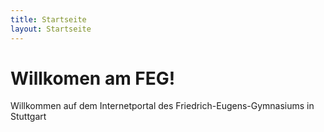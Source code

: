 ```yaml
---
title: Startseite
layout: Startseite
---
```


<!-- Jumbotron -->
<div class="jumbotron">
  <h1>
    Willkomen am FEG!
  </h1>
  <p class="lead">
    Willkommen auf dem Internetportal des Friedrich-Eugens-Gymnasiums in Stuttgart
  </p>
  <p>
    <a class="btn btn-lg btn-success" role="button">
      <script type="text/javascript">
        countdown("zum Schulbeginn", "January 6, 2014 23:59:59 GMT+1");
      </script>
    </a>
    <div class="progress">
        <div  id="countdown_bar" class="progress-bar progress-bar-warning" role="progressbar"></div>
    </div>
    <script type="text/javascript">
      var countdown_bar = document.getElementById("countdown_bar");
      var dauer = "16";
      var width = (dauer - ausgabe) * ("100" / dauer);
      countdown_bar.style = "width: " + width + "%";

    </script>
  </p>
</div>

<!-- News -->
<div class="row">
  <div class="col-lg-4">
    <h2>
      Aktuelle Termine
    </h2>
    <p>
      Das FEG wünscht Ihnen eine gesegnete Weihnachtszeit und einen Guten Rutsch ins neue Jahr 2014!
    </p>
  </div>
  <div class="col-lg-4">
    <h2>
      Kalender
    </h2>
    <p>
      Hier finden Sie den Terminkalender des Schuljahres:
    </p>
    <br/>
    <p>
      <a class="btn btn-primary" role="button">
        <i class="fa fa-external-link">
        </i>
        Termine
      </a>
    </p>
  </div>
  <div class="col-lg-4">
    <h2>
      Mint
    </h2>
    <p>
      Neues zum Netzwerk “Mathematik – Informatik – Naturwissenschaft – Technik” am FEG
    </p>
    <p>
      <a class="btn btn-primary" role="button">
        <i class="fa fa-external-link">
        </i>
        MINT
      </a>
    </p>
  </div>
  <div class="col-lg-4">
    <h2>
      Beratungslehrer
    </h2>
    <p>
      Seit diesem Schuljahr hat das FEG einen Beratungslehrer
    </p>
    <p>
      <a class="btn btn-primary" role="button">
        <i class="fa fa-external-link">
        </i>
        Beratungslehrer
      </a>
    </p>
  </div>
  <div class="col-lg-4">
    <h2>
      Speisepläne
    </h2>
    <p>
      Die Speisepläne für die Zeit bis Weihnachten sind online
    </p>
    <br/>
    <p>
      <a class="btn btn-primary" role="button">
        <i class="fa fa-external-link">
        </i>
        Speisepläne
      </a>
    </p>
  </div>
</div>
<div>
  <div>
    <div>
      <div>
